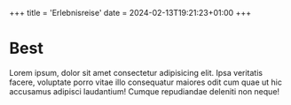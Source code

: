 +++
title = 'Erlebnisreise'
date = 2024-02-13T19:21:23+01:00
+++

# Best

Lorem ipsum, dolor sit amet consectetur adipisicing elit. Ipsa veritatis facere, voluptate porro vitae illo consequatur maiores odit cum quae ut hic accusamus adipisci laudantium! Cumque repudiandae deleniti non neque!
